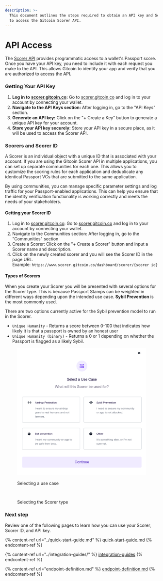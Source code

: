 ```yaml
---
description: >-
  This document outlines the steps required to obtain an API key and Scorer ID
  to access the Gitcoin Scorer API.
---
```


# API Access

The [Scorer API](https://www.scorer.gitcoin.co/) provides programmatic access to a wallet's Passport score. Once you have your API key, you need to include it with each request you make to the API. This allows Gitcoin to identify your app and verify that you are authorized to access the API.

### Getting Your API Key

1. **Log in to** [**scorer.gitcoin.co**](https://www.scorer.gitcoin.co/)**:** Go to [scorer.gitcoin.co](https://www.scorer.gitcoin.co/) and log in to your account by connecting your wallet.
2. **Navigate to the API Keys section:** After logging in, go to the "API Keys" section.
3. **Generate an API key:** Click on the "+ Create a Key" button to generate a unique API key for your account.
4. **Store your API key securely:** Store your API key in a secure place, as it will be used to access the Scorer API.



### Scorers and Scorer ID

A Scorer is an individual object with a unique ID that is associated with your account. If you are using the Gitcoin Scorer API in multiple applications, you can set up separate communities for each one. This allows you to customize the scoring rules for each application and deduplicate any identical Passport VCs that are submitted to the same application.

By using communities, you can manage specific parameter settings and log traffic for your Passport-enabled applications. This can help you ensure that the identity verification functionality is working correctly and meets the needs of your stakeholders.

#### Getting your Scorer ID

1. Log in to [scorer.gitcoin.co](https://www.scorer.gitcoin.co/): Go to [scorer.gitcoin.co](https://www.scorer.gitcoin.co/) and log in to your account by connecting your wallet.
2. Navigate to the Communities section: After logging in, go to the "Communities" section
3. Create a Scorer: Click on the "+ Create a Scorer" button and input a Scorer name and description.
4. Click on the newly created scorer and you will see the Scorer ID in the page URL.\
   Example: `https://www.scorer.gitcoin.co/dashboard/scorer/{scorer id}`

#### Types of Scorers

When you create your Scorer you will be presented with several options for the Scorer type. This is because Passport Stamps can be weighted in different ways depending upon the intended use case. **Sybil Prevention** is the most commonly used.

There are two options currently active for the Sybil prevention model to run in the Scorer.&#x20;

* `Unique Humanity` - Returns a score between 0-100 that indicates how likely it is that a passport is owned by an honest user
* `Unique Humanity (binary)` - Returns a 0 or 1 depending on whether the Passport is flagged as a likely Sybil.

<figure><img src="../../.gitbook/assets/scorer-use-case.png" alt=""><figcaption><p>Selecting a use case</p></figcaption></figure>

<figure><img src="https://arweave.net/P6eKM-crq8LVGCtjpVZR9RLuiR35F7Jc-6mBXGxMHJY" alt=""><figcaption><p>Selecting the Scorer type</p></figcaption></figure>

### Next step

Review one of the following pages to learn how you can use your Scorer, Scorer ID, and API key.&#x20;

{% content-ref url="../quick-start-guide.md" %}
[quick-start-guide.md](../quick-start-guide.md)
{% endcontent-ref %}

{% content-ref url="../integration-guides/" %}
[integration-guides](../integration-guides/)
{% endcontent-ref %}

{% content-ref url="endpoint-definition.md" %}
[endpoint-definition.md](endpoint-definition.md)
{% endcontent-ref %}
